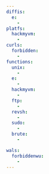 ```yaml
---
diffis:
  e:
    -
platfs:
  hackmyvm:
    -
curls:
  forbidden:
    -
functions:
  unix:
    -
  e:
    -
  hackmyvm:
    -
  ftp:
    -
  revsh:
    -
  sudo:
    -
  brute:
    -

wals:
  forbiddenwu:
    -
---
```

